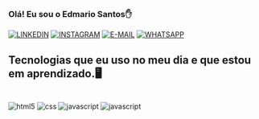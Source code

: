 ### Olá! Eu sou o Edmario Santos✋

[![LINKEDIN](https://img.shields.io/badge/LinkedIn-0077B5?style=for-the-badge&logo=linkedin&logoColor=white)](https://www.linkedin.com/in/edmariosantos-ti/)
[![INSTAGRAM](https://img.shields.io/badge/Instagram-E4405F?style=for-the-badge&logo=instagram&logoColor=white)](https://www.instagram.com/edmario_gomes/)
[![E-MAIL](https://img.shields.io/badge/Gmail-D14836?style=for-the-badge&logo=gmail&logoColor=white)](edmariosantoss@outlook.com)
[![WHATSAPP](https://img.shields.io/badge/WhatsApp-25D366?style=for-the-badge&logo=whatsapp&logoColor=white)](https://contate.me/edmarosantos)



## Tecnologias que eu uso no meu dia e que estou em aprendizado.🖥️

<div style="display:inline_block"><br/>
<img align= "center" alt="html5" src="https://img.shields.io/badge/HTML5-E34F26?style=for-the-badge&logo=html5&logoColor=white"/>
<img align= "center" alt="css" src="https://img.shields.io/badge/CSS3-1572B6?style=for-the-badge&logo=css3&logoColor=white"/>
<img align= "center" alt="javascript" src="https://img.shields.io/badge/JavaScript-F7DF1E?style=for-the-badge&logo=javascript&logoColor=black"/>
  <img align= "center" alt="javascript" src="https://img.shields.io/badge/Bootstrap-563D7C?style=for-the-badge&logo=bootstrap&logoColor=black"/>



</div>
